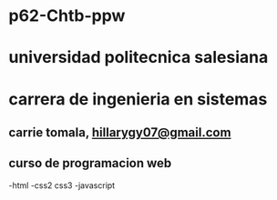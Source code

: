 # p62-Chtb-ppw
# universidad politecnica salesiana
# carrera de ingenieria en sistemas
## carrie tomala, hillarygy07@gmail.com
## curso de programacion web 

-html
-css2 css3 
-javascript